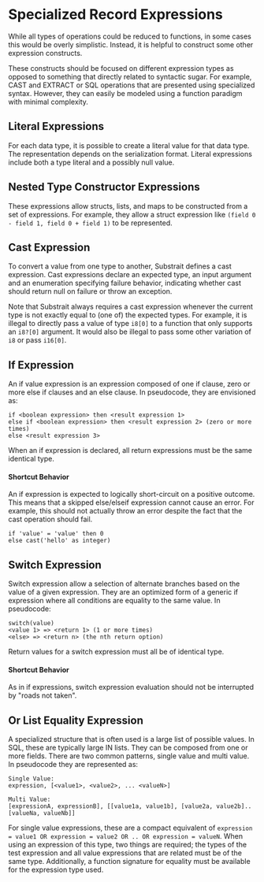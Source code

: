 # Specialized Record Expressions
While all types of operations could be reduced to functions, in some cases this would be overly simplistic. Instead, it is helpful to construct some other expression constructs.

These constructs should be focused on different expression types as opposed to something that directly related to syntactic sugar. For example, CAST and EXTRACT or SQL operations that are presented using specialized syntax. However, they can easily be modeled using a function paradigm with minimal complexity.



## Literal Expressions
For each data type, it is possible to create a literal value for that data type. The representation depends on the serialization format. Literal expressions include both a type literal and a possibly null value.

## Nested Type Constructor Expressions
These expressions allow structs, lists, and maps to be constructed from a set of expressions. For example, they allow a struct expression like `(field 0 - field 1, field 0 + field 1)` to be represented.

## Cast Expression
To convert a value from one type to another, Substrait defines a cast expression. Cast expressions declare an expected type, an input argument and an enumeration specifying failure behavior, indicating whether cast should return null on failure or throw an exception.

Note that Substrait always requires a cast expression whenever the current type is not exactly equal to (one of) the expected types. For example, it is illegal to directly pass a value of type `i8[0]` to a function that only supports an `i8?[0]` argument. It would also be illegal to pass some other variation of `i8` or pass `i16[0]`.

## If Expression
An if value expression is an expression composed of one if clause, zero or more else if clauses and an else clause. In pseudocode, they are envisioned as:

```
if <boolean expression> then <result expression 1>
else if <boolean expression> then <result expression 2> (zero or more times)
else <result expression 3>
```

When an if expression is declared, all return expressions must be the same identical type.

#### Shortcut Behavior
An if expression is expected to logically short-circuit on a positive outcome. This means that a skipped else/elseif expression cannot cause an error. For example, this should not actually throw an error despite the fact that the cast operation should fail.

```
if 'value' = 'value' then 0
else cast('hello' as integer) 
```



## Switch Expression
Switch expression allow a selection of alternate branches based on the value of a given expression. They are an optimized form of a generic if expression where all conditions are equality to the same value. In pseudocode:

```
switch(value)
<value 1> => <return 1> (1 or more times)
<else> => <return n> (the nth return option)
```

Return values for a switch expression must all be of identical type.

#### Shortcut Behavior

As in if expressions, switch expression evaluation should not be interrupted by "roads not taken".



## Or List Equality Expression

A specialized structure that is often used is a large list of possible values. In SQL, these are typically large IN lists. They can be composed from one or more fields. There are two common patterns, single value and multi value. In pseudocode they are represented as:

```
Single Value:
expression, [<value1>, <value2>, ... <valueN>]

Multi Value:
[expressionA, expressionB], [[value1a, value1b], [value2a, value2b].. [valueNa, valueNb]]
```

For single value expressions, these are a compact equivalent of `expression = value1 OR expression = value2 OR .. OR expression = valueN`. When using an expression of this type, two things are required; the types of the test expression and all value expressions that are related must be of the same type. Additionally, a function signature for equality must be available for the expression type used.










